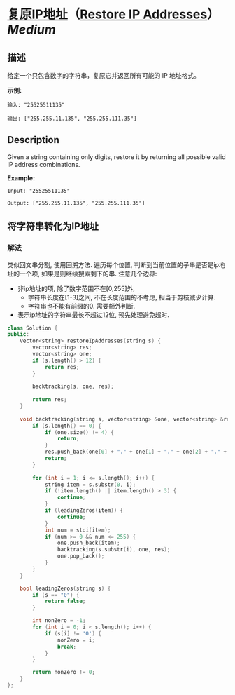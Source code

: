 # [复原IP地址](https://leetcode-cn.com/problems/restore-ip-addresses)（[Restore IP Addresses](https://leetcode.com/problems/restore-ip-addresses)）*Medium*
## 描述
给定一个只包含数字的字符串，复原它并返回所有可能的 IP 地址格式。

**示例:**
```
输入: "25525511135"

输出: ["255.255.11.135", "255.255.111.35"]
```

## Description
Given a string containing only digits, restore it by returning all possible valid IP address combinations.

**Example:**
```
Input: "25525511135"

Output: ["255.255.11.135", "255.255.111.35"]
```


## 将字符串转化为IP地址
### 解法
类似回文串分割, 使用回溯方法. 遍历每个位置, 判断到当前位置的子串是否是ip地址的一个项, 如果是则继续搜索剩下的串. 注意几个边界:
- 非ip地址的项, 除了数字范围不在[0,255]外,
    - 字符串长度在[1-3]之间, 不在长度范围的不考虑, 相当于剪枝减少计算.
    - 字符串也不能有前缀的0. 需要额外判断.
- 表示ip地址的字符串最长不超过12位, 预先处理避免超时.
```c++
class Solution {
public:
    vector<string> restoreIpAddresses(string s) {
        vector<string> res;
        vector<string> one;
        if (s.length() > 12) {
            return res;
        }
        
        backtracking(s, one, res);
        
        return res;
    }
    
    void backtracking(string s, vector<string> &one, vector<string> &res) {
        if (s.length() == 0) {
            if (one.size() != 4) {
                return;
            }
            res.push_back(one[0] + "." + one[1] + "." + one[2] + "." + one[3]);
            return;
        }
        
        for (int i = 1; i <= s.length(); i++) {
            string item = s.substr(0, i);
            if (!item.length() || item.length() > 3) {
                continue;
            }
            if (leadingZeros(item)) {
            	continue;
            }
            int num = stoi(item);
            if (num >= 0 && num <= 255) {
                one.push_back(item);
                backtracking(s.substr(i), one, res);
                one.pop_back();
            }
        }
    }

    bool leadingZeros(string s) {
    	if (s == "0") {
    		return false;
    	}

    	int nonZero = -1;
    	for (int i = 0; i < s.length(); i++) {
    		if (s[i] != '0') {
    			nonZero = i;
    			break;
    		}
    	}

    	return nonZero != 0;
    }
};
```